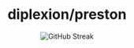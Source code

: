 <h1 align="center">diplexion/preston</h1>
<p align="center">
  <img src="https://github-readme-streak-stats.herokuapp.com/?user=diplexion&theme=github-dark&hide_border=true" alt="GitHub Streak"/>
</p>

